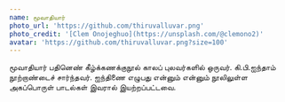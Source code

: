 ```yaml
---
name: மூவாதியார்
photo_url: 'https://github.com/thiruvalluvar.png'
photo_credit: '[Clem Onojeghuo](https://unsplash.com/@clemono2)'
avatar: 'https://github.com/thiruvalluvar.png?size=100'
---
```

மூவாதியார் பதினெண் கீழ்க்கணக்குநூல் காலப் புலவர்களில் ஒருவர். கி.பி.ஐந்தாம் நூற்றாண்டைச் சார்ந்தவர். ஐந்திணை எழுபது என்னும் என்னும் நூலிலுள்ள அகப்பொருள் பாடல்கள் இவரால் இயற்றப்பட்டவை.